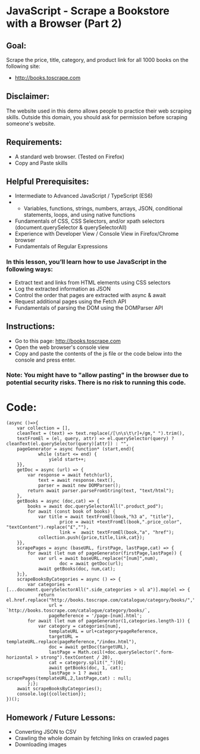 # JavaScript - Scrape a Bookstore with a Browser (Part 2)

## Goal: 
Scrape the price, title, category, and product link for all 1000 books on the following site:
- http://books.toscrape.com

## Disclaimer: 
The website used in this demo allows people to practice their web scraping skills. Outside this domain, you should ask for permission before scraping someone's website.

## Requirements:
* A standard web browser. (Tested on Firefox)
* Copy and Paste skills

## Helpful Prerequisites:
* Intermediate to Advanced JavaScript / TypeScript (ES6)
* * Variables, functions, strings, numbers, arrays, JSON, conditional statements, loops, and using native functions
* Fundamentals of CSS, CSS Selectors, and/or xpath selectors (document.querySelector & querySelectorAll)
* Experience with Developer View / Console View in Firefox/Chrome browser
* Fundamentals of Regular Expressions

### In this lesson, you’ll learn how to use JavaScript in the following ways:
* Extract text and links from HTML elements using CSS selectors
* Log the extracted information as JSON
* Control the order that pages are extracted with async & await
* Request additional pages using the Fetch API
* Fundamentals of parsing the DOM using the DOMParser API

## Instructions:
* Go to this page: http://books.toscrape.com
* Open the web browser's console view
* Copy and paste the contents of the js file or the code below into the console and press enter.

### Note: You might have to "allow pasting" in the browser due to potential security risks. There is no risk to running this code.

# Code:

```
(async ()=>{
	var collection = [], 
	cleanText = (text) => text.replace(/[\n\s\t\r]+/gm," ").trim(), 
	textFromEl = (el, query, attr) => el.querySelector(query) ? cleanText(el.querySelector(query)[attr]) : "", 
	pageGenerator = async function* (start,end){
			while (start <= end) { 
				yield start++; 
	}},
	getDoc = async (url) => { 
		var response = await fetch(url), 
			text = await response.text(), 
			parser = await new DOMParser(); 
		return await parser.parseFromString(text, "text/html");
	},
	getBooks = async (doc,cat) => { 
		books = await doc.querySelectorAll(".product_pod"); 
		for await (const book of books) {
			var title = await textFromEl(book,"h3 a", "title"), 
					price = await +textFromEl(book,".price_color", "textContent").replace("£",""), 
					link = 	await textFromEl(book,"a", "href"); 
			collection.push({price,title,link,cat});
	}},
	scrapePages = async (baseURL, firstPage, lastPage,cat) => {
		for await (let num of pageGenerator(firstPage,lastPage)) { 
			var url = await baseURL.replace("[num]",num), 
					doc = await getDoc(url); 
			await getBooks(doc, num,cat);
	};},
	scrapeBooksByCategories = async () => { 
		var categories = [...document.querySelectorAll(".side_categories > ul a")].map(el => {
			return el.href.replace("http://books.toscrape.com/catalogue/category/books/","").replace("/index.html","");}),
				url = `http://books.toscrape.com/catalogue/category/books/`,
				pageReference = '/page-[num].html'; 
		for await (let num of pageGenerator(1,categories.length-1)) { 
			var category = categories[num],
				templateURL = url+category+pageReference, 
				targetURL = templateURL.replace(pageReference,"/index.html"),
				doc = await getDoc(targetURL),
				lastPage = Math.ceil(+doc.querySelector(".form-horizontal > strong").textContent / 20), 
				cat = category.split("_")[0]; 
				await getBooks(doc, 1, cat);
				lastPage > 1 ? await scrapePages(templateURL,2,lastPage,cat) : null;
		};}; 
	await scrapeBooksByCategories();
	console.log({collection}); 
})();

 ```

## Homework / Future Lessons:
  - Converting JSON to CSV
  - Crawling the whole domain by fetching links on crawled pages
  - Downloading images
